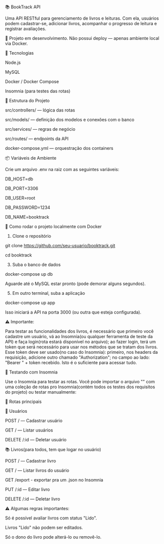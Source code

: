 📚 BookTrack API  

Uma API RESTful para gerenciamento de livros e leituras. Com ela, usuários podem cadastrar-se, adicionar livros, acompanhar o progresso de leitura e registrar avaliações.

🚧 Projeto em desenvolvimento. Não possui deploy — apenas ambiente local via Docker.

🚀 Tecnologias  

Node.js  

MySQL  

Docker / Docker Compose  

Insomnia (para testes das rotas)  


🧱 Estrutura do Projeto  

src/controllers/ — lógica das rotas  

src/models/ — definição dos modelos e conexões com o banco  

src/services/ — regras de negócio  

src/routes/ — endpoints da API  

docker-compose.yml — orquestração dos containers  


📦 Variáveis de Ambiente  

Crie um arquivo .env na raiz com as seguintes variáveis:  

DB_HOST=db  

DB_PORT=3306  

DB_USER=root  

DB_PASSWORD=1234  

DB_NAME=booktrack  


🐳 Como rodar o projeto localmente com Docker  

1. Clone o repositório
   
git clone https://github.com/seu-usuario/booktrack.git  

cd booktrack  

3. Suba o banco de dados
   
docker-compose up db  

Aguarde até o MySQL estar pronto (pode demorar alguns segundos).  

5. Em outro terminal, suba a aplicação
   
docker-compose up app  

Isso iniciará a API na porta 3000 (ou outra que esteja configurada).  


⚠️ Importante:  

Para testar as funcionalidades dos livros, é necessário que primeiro você cadastre um usuário, vá ao Insomnia(ou qualquer ferramenta de teste da API) e faça login(rota estará disponível no arquivo); ao fazer login, terá um token que será necessário para usar nos métodos que se tratam dos livros. Esse token deve ser usado(no caso do Insomnia): primeiro, nos headers da requisição, adicione outro chamado "Authorization"; no campo ao lado: "Bearer " + token recebido. Isto é o suficiente para acessar tudo.

🧪 Testando com Insomnia  

Use o Insomnia para testar as rotas. Você pode importar o arquivo "" com uma coleção de rotas pro Insomnia(contém todos os testes dos requisitos do projeto) ou testar manualmente:

📍 Rotas principais  

👤 Usuários  

POST / — Cadastrar usuário  

GET / — Listar usuários  

DELETE /:id — Deletar usuário  


📚 Livros(para todos, tem que logar no usuário)  

POST / — Cadastrar livro  

GET / — Listar livros do usuário  

GET /export - exportar pra um .json no Insomnia  

PUT /:id — Editar livro  

DELETE /:id — Deletar livro  


⚠️ Algumas regras importantes:  

Só é possível avaliar livros com status "Lido".  

Livros "Lido" não podem ser editados.  

Só o dono do livro pode alterá-lo ou removê-lo.  




